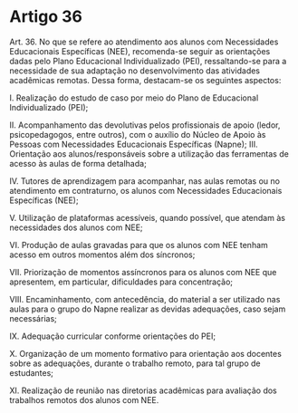 # Artigo 36

Art. 36. No que se refere ao atendimento aos alunos com Necessidades Educacionais Específicas (NEE),
recomenda-se seguir as orientações dadas pelo Plano Educacional Individualizado (PEI), ressaltando-se para a
necessidade de sua adaptação no desenvolvimento das atividades acadêmicas remotas. Dessa forma, destacam-se os
seguintes aspectos:

I. Realização do estudo de caso por meio do Plano de Educacional Individualizado (PEI);

II. Acompanhamento das devolutivas pelos profissionais de apoio (ledor, psicopedagogos, entre outros), com o
auxílio do Núcleo de Apoio às Pessoas com Necessidades Educacionais Específicas (Napne);
III. Orientação aos alunos/responsáveis sobre a utilização das ferramentas de acesso às aulas de forma detalhada;

IV. Tutores de aprendizagem para acompanhar, nas aulas remotas ou no atendimento em contraturno, os alunos
com Necessidades Educacionais Específicas (NEE);

V. Utilização de plataformas acessíveis, quando possível, que atendam às necessidades dos alunos com NEE;

VI. Produção de aulas gravadas para que os alunos com NEE tenham acesso em outros momentos além dos
síncronos;

VII. Priorização de momentos assíncronos para os alunos com NEE que apresentem, em particular, dificuldades
para concentração;

VIII. Encaminhamento, com antecedência, do material a ser utilizado nas aulas para o grupo do Napne realizar as
devidas adequações, caso sejam necessárias;

IX. Adequação curricular conforme orientações do PEI;

X. Organização de um momento formativo para orientação aos docentes sobre as adequações, durante o trabalho
remoto, para tal grupo de estudantes;

XI. Realização de reunião nas diretorias acadêmicas para avaliação dos trabalhos remotos dos alunos com NEE.
